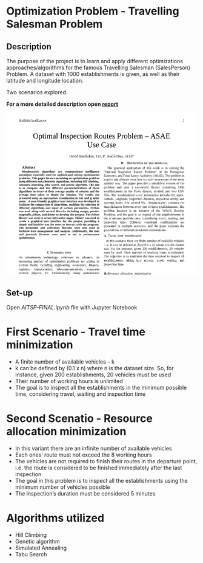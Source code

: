 # Optimization Problem - Travelling Salesman Problem 
## Description
The purpose of the project is to learn and apply different optimizations approaches/algorithms for the famous Travelling Salesman (SalesPerson) Problem.
A dataset with 1000 establishments is given, as well as their latitude and longitude location. 

Two scenarios explored.


**For a more detailed description open [report](report_FINAL.pdf)**

![paper preview](tsp.png)

## Set-up
Open *AITSP-FINAL.ipynb* file with Jupyter Notebook

# First Scenario - Travel time minimization

* A finite number of available vehicles – k
* k can be defined by (0.1 x n) where n is the dataset size. So, for instance, given 200 establishments, 20 vehicles must be used
* Their number of working hours is unlimited
* The goal is to inspect all the establishments in the minimum possible time, considering travel, waiting and inspection time

# Second Scenatio - Resource allocation minimization

* In this variant there are an infinite number of available vehicles 
* Each ones’ route must not exceed the 8 working hours 
* The vehicles are not required to finish their routes in the departure point, i.e. the route is considered to be finished immediately after the last inspection
* The goal in this problem is to inspect all the establishments using the minimum number of vehicles possible
* The inspection’s duration must be considered 5 minutes 

# Algorithms utilized

* Hill Climbing
* Genetic algorithm
* Simulated Annealing
* Tabu Search
